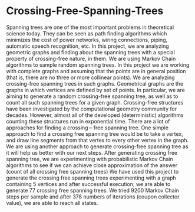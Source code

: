 # Crossing-Free-Spanning-Trees
Spanning trees are one of the most important problems in theoretical science today. They can be seen as path finding algorithms which minimizes the cost of power networks, wiring connections, piping, automatic speech recognition, etc. In this project, we are analyzing geometric graphs and finding about the spanning trees with a special property of crossing-free nature, in them. We are using Markov Chain algorithms to sample random spanning trees.
In this project we are working with complete graphs and assuming that the points are in general position (that is, there are no three or more collinear points). We are analyzing crossing-free spanning trees in such graphs. Geometrical graphs are the graphs in which vertices are defined by set of points. In particular, we are aiming to generate a random crossing-free spanning tree, as well as to count all such spanning trees for a given graph.
Crossing-free structures have been investigated by the computational geometry community for decades. However, almost all of the developed (deterministic) algorithms counting these structures run in exponential time. There are a lot of approaches for finding a crossing – free spanning tree. One simple approach to find a crossing free spanning tree would be to take a vertex, and draw line segments from that vertex to every other vertex in the graph. We are using another approach to generate crossing-free spanning tree as it will help us better with our next steps. 
After generating crossing free spanning tree, we are experimenting with probabilistic Markov Chain algorithms to see if we can achieve close approximation of the answer (count of all crossing free spanning trees)
We have used this project to generate the crossing free spanning trees experimenting with a graph containing 5 vertices and after successful execution; we are able to generate 77 crossing free spanning trees. We tried 9200 Markov Chain steps per sample and after 378 numbers of iterations (coupon collector value), we are able to reach all states.
